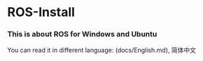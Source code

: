 # ROS-Install
### This is about ROS for Windows and Ubuntu


You can read it in different language: (docs/English.md), 简体中文
